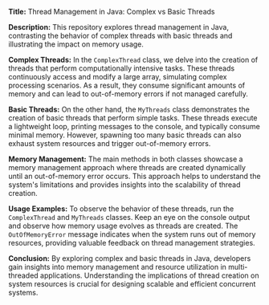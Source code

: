 **Title:** Thread Management in Java: Complex vs Basic Threads

**Description:**
This repository explores thread management in Java, contrasting the behavior of complex threads with basic threads and illustrating the impact on memory usage.

**Complex Threads:**
In the `ComplexThread` class, we delve into the creation of threads that perform computationally intensive tasks. These threads continuously access and modify a large array, simulating complex processing scenarios. As a result, they consume significant amounts of memory and can lead to out-of-memory errors if not managed carefully.

**Basic Threads:**
On the other hand, the `MyThreads` class demonstrates the creation of basic threads that perform simple tasks. These threads execute a lightweight loop, printing messages to the console, and typically consume minimal memory. However, spawning too many basic threads can also exhaust system resources and trigger out-of-memory errors.

**Memory Management:**
The main methods in both classes showcase a memory management approach where threads are created dynamically until an out-of-memory error occurs. This approach helps to understand the system's limitations and provides insights into the scalability of thread creation.

**Usage Examples:**
To observe the behavior of these threads, run the `ComplexThread` and `MyThreads` classes. Keep an eye on the console output and observe how memory usage evolves as threads are created. The `OutOfMemoryError` message indicates when the system runs out of memory resources, providing valuable feedback on thread management strategies.

**Conclusion:**
By exploring complex and basic threads in Java, developers gain insights into memory management and resource utilization in multi-threaded applications. Understanding the implications of thread creation on system resources is crucial for designing scalable and efficient concurrent systems.
